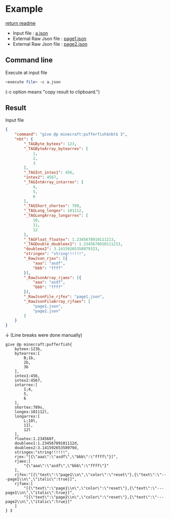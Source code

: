 # Example

[return readme](../readme.md)

- Input file : [a.json](../MCNoJ/debug_files/a.json)
- External Raw Json file : [page1.json](../MCNoJ/debug_files/page1.json)
- External Raw Json file : [page2.json](../MCNoJ/debug_files/page2.json)

## Command line

Execute at input file

```sh
<execute file> -c a.json
```

(-c option means "copy result to clipboard.")

## Result

Input file

```Json
{
    "command": "give @p minecraft:pufferfish$nbt$ 3",
    "nbt": {
        "_TAGByte_byteex": 123,
        "_TAGByteArray_bytearrex": [
            1,
            2,
            3
        ],
        "_TAGInt_intex1": 456,
        "intex2": 4567,
        "_TAGIntArray_intarrex": [
            4,
            5,
            6
        ],
        "_TAGShort_shortex": 789,
        "_TAGLong_longex": 101112,
        "_TAGLongArray_longarrex": [
            10,
            11,
            12
        ],
        "_TAGFloat_floatex": 1.2345678910111213,
        "_TAGDouble_doubleex1": 1.2345678910111213,
        "doubleex2": 3.14159265358979323,
        "stringex": "string!!!!!!",
        "_RawJson_rjex": [{
            "aaa": "asdf",
            "bbb": "ffff"
        }],
        "_RawJsonArray_rjaex": [{
            "aaa": "asdf",
            "bbb": "ffff"
        }],
        "_RawJsonFile_rjfex": "page1.json",
        "_RawJsonFileArray_rjfaex": [
            "page1.json",
            "page2.json"
        ]
    }
}
```

↓
(Line breaks were done manually)

``` mcc
give @p minecraft:pufferfish{
    byteex:123b,
    bytearrex:[
        B;1b,
        2b,
        3b
    ],
    intex1:456,
    intex2:4567,
    intarrex:[
        I;4,
        5,
        6
    ],
    shortex:789s,
    longex:101112l,
    longarrex:[
        L;10l,
        11l,
        12l
    ],
    floatex:1.234568f,
    doubleex1:1.23456789101112d,
    doubleex2:3.14159265358979d,
    stringex:"string!!!!!!",
    rjex:"[{\"aaa\":\"asdf\",\"bbb\":\"ffff\"}]",
    rjaex:[
        "{\"aaa\":\"asdf\",\"bbb\":\"ffff\"}"
    ],
    rjfex:"[{\"text\":\"page1\\n\",\"color\":\"reset\"},{\"text\":\"---page1\\n\",\"italic\":true}]",
    rjfaex:[
        "[{\"text\":\"page1\\n\",\"color\":\"reset\"},{\"text\":\"---page1\\n\",\"italic\":true}]",
        "[{\"text\":\"page2\\n\",\"color\":\"reset\"},{\"text\":\"---page2\\n\",\"italic\":true}]"
    ]
} 3
```